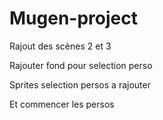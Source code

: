 ﻿# Mugen-project

Rajout des scènes 2 et 3

Rajouter fond pour selection perso

Sprites selection persos a rajouter 

Et commencer les persos 